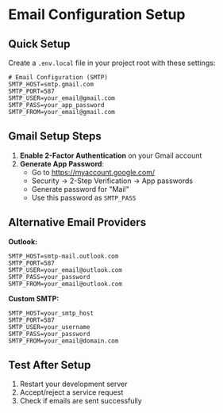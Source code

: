 # Email Configuration Setup

## Quick Setup

Create a `.env.local` file in your project root with these settings:

```env
# Email Configuration (SMTP)
SMTP_HOST=smtp.gmail.com
SMTP_PORT=587
SMTP_USER=your_email@gmail.com
SMTP_PASS=your_app_password
SMTP_FROM=your_email@gmail.com
```

## Gmail Setup Steps

1. **Enable 2-Factor Authentication** on your Gmail account
2. **Generate App Password**:
   - Go to https://myaccount.google.com/
   - Security → 2-Step Verification → App passwords
   - Generate password for "Mail"
   - Use this password as `SMTP_PASS`

## Alternative Email Providers

**Outlook:**
```env
SMTP_HOST=smtp-mail.outlook.com
SMTP_PORT=587
SMTP_USER=your_email@outlook.com
SMTP_PASS=your_password
SMTP_FROM=your_email@outlook.com
```

**Custom SMTP:**
```env
SMTP_HOST=your_smtp_host
SMTP_PORT=587
SMTP_USER=your_username
SMTP_PASS=your_password
SMTP_FROM=your_email@domain.com
```

## Test After Setup

1. Restart your development server
2. Accept/reject a service request
3. Check if emails are sent successfully


